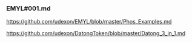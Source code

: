 ### EMYL#001.md

https://github.com/udexon/EMYL/blob/master/Phos_Examples.md

https://github.com/udexon/DatongToken/blob/master/Datong_3_in_1.md

